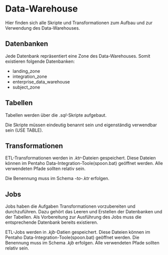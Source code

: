 ﻿# Data-Warehouse

Hier finden sich alle Skripte und Transformationen zum Aufbau und zur Verwendung des Data-Warehouses.

## Datenbanken

Jede Datenbank repräsentiert eine Zone des Data-Warehouses. Somit existieren folgende Datenbanken:

* landing_zone
* integration_zone
* enterprise_data_warehouse
* subject_zone

## Tabellen

Tabellen werden über die _.sql_-Skripte aufgebaut.

Die Skripte müssen eindeutig benannt sein und eigenständig verwendbar sein (USE TABLE).

## Transformationen

ETL-Transformationen werden in _.ktr_-Dateien gespeichert.
Diese Dateien können im Pentaho Data-Integration-Toole(spoon.bat) geöffnet werden.
Alle verwendeten Pfade sollten relativ sein.

Die Benennung muss im Schema _<source-name>-to-<target-name>.ktr_ erfolgen.

## Jobs

Jobs haben die Aufgaben Transformationen vorzubereiten und durchzuführen.
Dazu gehört das Leeren und Erstellen der Datenbanken und der Tabellen.
Als Vorbereitung zur Ausführung des Jobs muss die entsprechende Datenbank bereits existieren.

ETL-Jobs werden in _.kjb_-Datien gespeichert.
Diese Dateien können im Pentaho Data-Integration-Toole(spoon.bat) geöffnet werden.
Die Benennung muss im Schema _<zone>.kjb_ erfolgen.
Alle verwendeten Pfade sollten relativ sein.